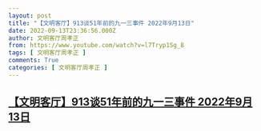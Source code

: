 ```yaml
---
layout: post
title: "【文明客厅】913谈51年前的九一三事件 2022年9月13日"
date: 2022-09-13T23:36:56.000Z
author: 文明客厅周孝正
from: https://www.youtube.com/watch?v=l7Tryp1Sg_8
tags: [ 文明客厅周孝正 ]
comments: True
categories: [ 文明客厅周孝正 ]
---
```

<!--1663112216000-->
[【文明客厅】913谈51年前的九一三事件 2022年9月13日](https://www.youtube.com/watch?v=l7Tryp1Sg_8)
------

<div>

</div>

